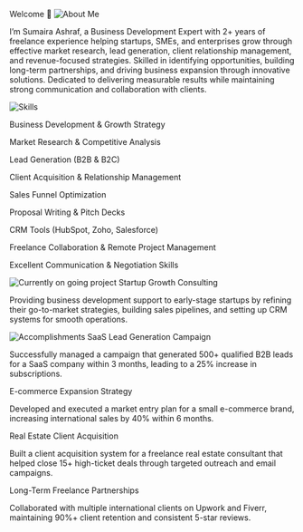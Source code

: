 Welcome 👋
<img src="https://img.shields.io/badge/About Me-black.svg?&style=for-the-badge&logo=Handshake&logoColor=white" alt="About Me" />

I’m Sumaira Ashraf, a Business Development Expert with 2+ years of freelance experience helping startups, SMEs, and enterprises grow through effective market research, lead generation, client relationship management, and revenue-focused strategies. Skilled in identifying opportunities, building long-term partnerships, and driving business expansion through innovative solutions. Dedicated to delivering measurable results while maintaining strong communication and collaboration with clients.

<img src="https://img.shields.io/badge/Skills & Abilities-black.svg?&style=for-the-badge&logo=Skills&logoColor=white" alt="Skills" />

Business Development & Growth Strategy

Market Research & Competitive Analysis

Lead Generation (B2B & B2C)

Client Acquisition & Relationship Management

Sales Funnel Optimization

Proposal Writing & Pitch Decks

CRM Tools (HubSpot, Zoho, Salesforce)

Freelance Collaboration & Remote Project Management

Excellent Communication & Negotiation Skills

<img src="https://img.shields.io/badge/Currently on going project-black.svg?&style=for-the-badge&logo=Target&logoColor=white" alt="Currently on going project" />
Startup Growth Consulting

Providing business development support to early-stage startups by refining their go-to-market strategies, building sales pipelines, and setting up CRM systems for smooth operations.

<img src="https://img.shields.io/badge/Accomplishments-black.svg?&style=for-the-badge&logo=Trophy&logoColor=white" alt="Accomplishments" />
SaaS Lead Generation Campaign

Successfully managed a campaign that generated 500+ qualified B2B leads for a SaaS company within 3 months, leading to a 25% increase in subscriptions.

E-commerce Expansion Strategy

Developed and executed a market entry plan for a small e-commerce brand, increasing international sales by 40% within 6 months.

Real Estate Client Acquisition

Built a client acquisition system for a freelance real estate consultant that helped close 15+ high-ticket deals through targeted outreach and email campaigns.

Long-Term Freelance Partnerships

Collaborated with multiple international clients on Upwork and Fiverr, maintaining 90%+ client retention and consistent 5-star reviews.
